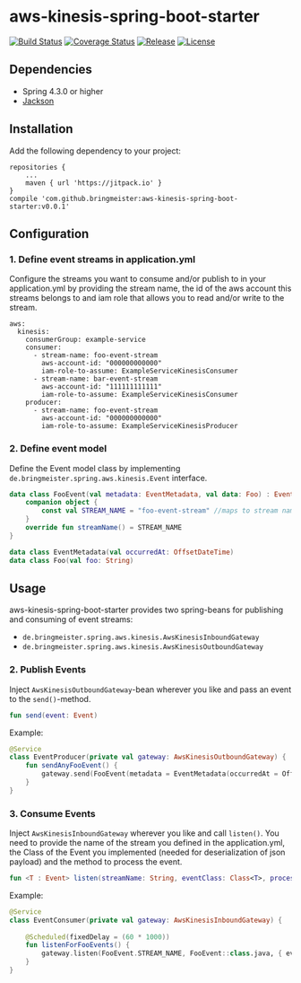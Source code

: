 # aws-kinesis-spring-boot-starter
[![Build Status](https://img.shields.io/travis/bringmeister/aws-kinesis-spring-boot-starter/master.svg)](https://travis-ci.org/bringmeister/aws-kinesis-spring-boot-starter)
[![Coverage Status](https://img.shields.io/coveralls/bringmeister/aws-kinesis-spring-boot-starter/master.svg)](https://coveralls.io/r/bringmeister/aws-kinesis-spring-boot-starter)
[![Release](https://img.shields.io/github/release/bringmeister/aws-kinesis-spring-boot-starter.svg)](https://github.com/bringmeister/aws-kinesis-spring-boot-starter/releases)
[![License](https://img.shields.io/badge/license-MIT-blue.svg)](https://raw.githubusercontent.com/bringmeister/aws-kinesis-spring-boot-starter/master/LICENSE)

## Dependencies
- Spring 4.3.0 or higher
- [Jackson](https://github.com/FasterXML/jackson)

## Installation
Add the following dependency to your project:
```
repositories {
    ...
    maven { url 'https://jitpack.io' }
}
compile 'com.github.bringmeister:aws-kinesis-spring-boot-starter:v0.0.1'
```

## Configuration
### 1. Define event streams in application.yml

Configure the streams you want to consume and/or publish to in your application.yml
by providing the stream name, the id of the aws account this streams belongs to and 
iam role that allows you to read and/or write to the stream.
```
aws:
  kinesis:
    consumerGroup: example-service
    consumer:
      - stream-name: foo-event-stream
        aws-account-id: "000000000000"
        iam-role-to-assume: ExampleServiceKinesisConsumer
      - stream-name: bar-event-stream
        aws-account-id: "111111111111"
        iam-role-to-assume: ExampleServiceKinesisConsumer
    producer:
      - stream-name: foo-event-stream
        aws-account-id: "000000000000"
        iam-role-to-assume: ExampleServiceKinesisProducer
```

### 2. Define event model
Define the Event model class by implementing `de.bringmeister.spring.aws.kinesis.Event` interface.

```kotlin
data class FooEvent(val metadata: EventMetadata, val data: Foo) : Event {
    companion object {
        const val STREAM_NAME = "foo-event-stream" //maps to stream name in application.yml
    }
    override fun streamName() = STREAM_NAME
}

data class EventMetadata(val occurredAt: OffsetDateTime)
data class Foo(val foo: String)
```

## Usage
aws-kinesis-spring-boot-starter provides two spring-beans for publishing and consuming of event streams:
- `de.bringmeister.spring.aws.kinesis.AwsKinesisInboundGateway`
- `de.bringmeister.spring.aws.kinesis.AwsKinesisOutboundGateway`

### 2. Publish Events
Inject `AwsKinesisOutboundGateway`-bean wherever you like and pass an event to the `send()`-method.
```kotlin
fun send(event: Event)
```

Example:
```kotlin
@Service
class EventProducer(private val gateway: AwsKinesisOutboundGateway) {
    fun sendAnyFooEvent() {        
        gateway.send(FooEvent(metadata = EventMetadata(occurredAt = OffsetDateTime.now()), data = Foo("any foo value")))
    }
}
```

### 3. Consume Events
Inject `AwsKinesisInboundGateway` wherever you like and call `listen()`. You need to provide the name of the stream you defined in the application.yml, 
the Class of the Event you implemented (needed for deserialization of json payload) and the method to process the event.
```kotlin
fun <T : Event> listen(streamName: String, eventClass: Class<T>, process: (T) -> Unit)
```

Example:
```kotlin
@Service
class EventConsumer(private val gateway: AwsKinesisInboundGateway) {
    
    @Scheduled(fixedDelay = (60 * 1000))
    fun listenForFooEvents() {
        gateway.listen(FooEvent.STREAM_NAME, FooEvent::class.java, { event -> println("Processing Event $event") })
    }
}
```